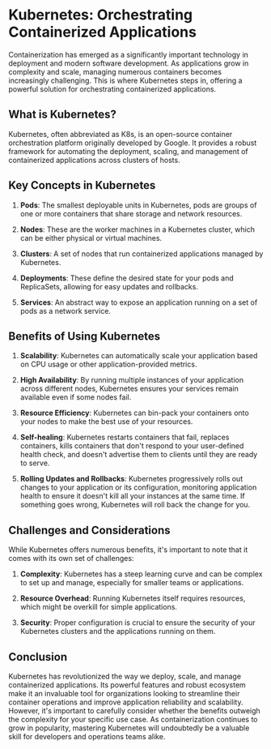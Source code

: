 # Kubernetes: Orchestrating Containerized Applications

Containerization has emerged as a significantly important technology in deployment and modern software development. As applications grow in complexity and scale, managing numerous containers becomes increasingly challenging. This is where Kubernetes steps in, offering a powerful solution for orchestrating containerized applications.

## What is Kubernetes?

Kubernetes, often abbreviated as K8s, is an open-source container orchestration platform originally developed by Google. It provides a robust framework for automating the deployment, scaling, and management of containerized applications across clusters of hosts.

## Key Concepts in Kubernetes

1. **Pods**: The smallest deployable units in Kubernetes, pods are groups of one or more containers that share storage and network resources.

2. **Nodes**: These are the worker machines in a Kubernetes cluster, which can be either physical or virtual machines.

3. **Clusters**: A set of nodes that run containerized applications managed by Kubernetes.

4. **Deployments**: These define the desired state for your pods and ReplicaSets, allowing for easy updates and rollbacks.

5. **Services**: An abstract way to expose an application running on a set of pods as a network service.

## Benefits of Using Kubernetes

1. **Scalability**: Kubernetes can automatically scale your application based on CPU usage or other application-provided metrics.

2. **High Availability**: By running multiple instances of your application across different nodes, Kubernetes ensures your services remain available even if some nodes fail.

3. **Resource Efficiency**: Kubernetes can bin-pack your containers onto your nodes to make the best use of your resources.

4. **Self-healing**: Kubernetes restarts containers that fail, replaces containers, kills containers that don't respond to your user-defined health check, and doesn't advertise them to clients until they are ready to serve.

5. **Rolling Updates and Rollbacks**: Kubernetes progressively rolls out changes to your application or its configuration, monitoring application health to ensure it doesn't kill all your instances at the same time. If something goes wrong, Kubernetes will roll back the change for you.

## Challenges and Considerations

While Kubernetes offers numerous benefits, it's important to note that it comes with its own set of challenges:

1. **Complexity**: Kubernetes has a steep learning curve and can be complex to set up and manage, especially for smaller teams or applications.

2. **Resource Overhead**: Running Kubernetes itself requires resources, which might be overkill for simple applications.

3. **Security**: Proper configuration is crucial to ensure the security of your Kubernetes clusters and the applications running on them.

## Conclusion

Kubernetes has revolutionized the way we deploy, scale, and manage containerized applications. Its powerful features and robust ecosystem make it an invaluable tool for organizations looking to streamline their container operations and improve application reliability and scalability. However, it's important to carefully consider whether the benefits outweigh the complexity for your specific use case. As containerization continues to grow in popularity, mastering Kubernetes will undoubtedly be a valuable skill for developers and operations teams alike.
